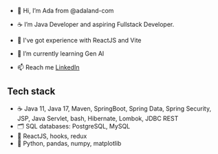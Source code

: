 - 👋 Hi, I’m Ada from @adaland-com
- :coffee: I’m Java Developer and aspiring Fullstack Developer.
- :rocket: I've got experience with ReactJS and Vite
- 🌱 I’m currently learning Gen AI

- 📫 Reach me [LinkedIn](https://www.linkedin.com/in/adrianna-boczar/)

## Tech stack
- :coffee: Java 11, Java 17, Maven, SpringBoot, Spring Data, Spring Security, JSP, Java Servlet, bash, Hibernate, Lombok, JDBC REST
- :card_index_dividers: SQL databases: PostgreSQL, MySQL
- :rocket: ReactJS, hooks, redux
- :snake: Python, pandas, numpy, matplotlib
